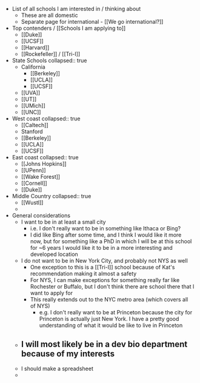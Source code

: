 - List of all schools I am interested in / thinking about
	- These are all domestic
	- Separate page for international - [[We go international?]]
- Top contenders / [[Schools I am applying to]]
	- [[Duke]]
	- [[UCSF]]
	- [[Harvard]]
	- [[Rockefeller]] / [[Tri-I]]
- State Schools
  collapsed:: true
	- California
		- [[Berkeley]]
		- [[UCLA]]
		- [[UCSF]]
	- [[UVA]]
	- [[UT]]
	- [[UMich]]
	- [[UNC]]
- West coast
  collapsed:: true
	- [[Caltech]]
	- Stanford
	- [[Berkeley]]
	- [[UCLA]]
	- [[UCSF]]
- East coast
  collapsed:: true
	- [[Johns Hopkins]]
	- [[UPenn]]
	- [[Wake Forest]]
	- [[Cornell]]
	- [[Duke]]
- Middle Country
  collapsed:: true
	- [[Wustl]]
	-
- General considerations
	- I want to be in at least a small city
		- i.e. I don't really want to be in something like Ithaca or Bing?
		- I did like Bing after some time, and I think I would like it more now, but for something like a PhD in which I will be at this school for ~6 years I would like it to be in a more interesting and developed location
	- I do not want to be in New York City, and probably not NYS as well
		- One exception to this is a [[Tri-I]]  school because of Kat's recommendation making it almost a safety
		- For NYS, I can make exceptions for something really far like Rochester or Buffalo, but I don't think there are school there that I want to apply for
		- This really extends out to the NYC metro area (which covers all of NYS)
			- e.g. I don't really want to be at Princeton because the city for Princeton is actually just New York. I have a pretty good understanding of what it would be like to live in Princeton
	- I will most likely be in a dev bio department because of my interests
		-
	- I should make a spreadsheet
	-